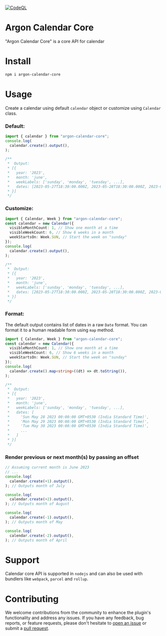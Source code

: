 [![CodeQL](https://github.com/scssyworks/argon-calendar-core/actions/workflows/codeql.yml/badge.svg)](https://github.com/scssyworks/argon-calendar-core/actions/workflows/codeql.yml)

# Argon Calendar Core

"Argon Calendar Core" is a core API for calendar

# Install

```sh
npm i argon-calendar-core
```

# Usage

Create a calendar using default `calendar` object or customize using `Calendar`
class.

### Default:

```ts
import { calendar } from "argon-calendar-core";
console.log(
  calendar.create().output(),
);

/**
 *  Output:
 * [{
 *   year: '2023',
 *   month: 'june',
 *   weekLabels: ['sunday', 'monday', 'tuesday', ...],
 *   dates: [2023-05-27T18:30:00.000Z, 2023-05-28T18:30:00.000Z, 2023-05-29T18:30:00.000Z, ...]
 * }]
 */
```

### Customize:

```ts
import { Calendar, Week } from "argon-calendar-core";
const calendar = new Calendar({
  visibleMonthCount: 1, // Show one month at a time
  visibleWeekCount: 6, // Show 6 weeks in a month
  weekStartsOn: Week.SUN, // Start the week on "sunday"
});
console.log(
  calendar.create().output(),
);

/**
 *  Output:
 * [{
 *   year: '2023',
 *   month: 'june',
 *   weekLabels: ['sunday', 'monday', 'tuesday', ...],
 *   dates: [2023-05-27T18:30:00.000Z, 2023-05-28T18:30:00.000Z, 2023-05-29T18:30:00.000Z, ...]
 * }]
 */
```

### Format:

The default output contains list of dates in a raw `Date` format. You can format
it to a human readable form using `map` method.

```ts
import { Calendar, Week } from "argon-calendar-core";
const calendar = new Calendar({
  visibleMonthCount: 1, // Show one month at a time
  visibleWeekCount: 6, // Show 6 weeks in a month
  weekStartsOn: Week.SUN, // Start the week on "sunday"
});
console.log(
  calendar.create().map<string>((dt) => dt.toString()),
);

/**
 *  Output:
 * [{
 *   year: '2023',
 *   month: 'june',
 *   weekLabels: ['sunday', 'monday', 'tuesday', ...],
 *   dates: [
 *     'Sun May 28 2023 00:00:00 GMT+0530 (India Standard Time)',
 *     'Mon May 29 2023 00:00:00 GMT+0530 (India Standard Time)',
 *     'Tue May 30 2023 00:00:00 GMT+0530 (India Standard Time)',
 *     ...
 *   ]
 * }]
 */
```

### Render previous or next month(s) by passing an offset

```ts
// Assuming current month is June 2023
// ...
console.log(
  calendar.create(+1).output(),
); // Outputs month of July

console.log(
  calendar.create(+2).output(),
); // Outputs month of August

console.log(
  calendar.create(-1).output(),
); // Outputs month of May

console.log(
  calendar.create(-2).output(),
); // Outputs month of April
```

# Support

Calendar core API is supported in `nodejs` and can also be used with bundlers
like `webpack`, `parcel` and `rollup`.

# Contributing

We welcome contributions from the community to enhance the plugin's
functionality and address any issues. If you have any feedback, bug reports, or
feature requests, please don't hesitate to
[open an issue](https://github.com/scssyworks/argon-calendar-core/issues) or
submit a
[pull request](https://github.com/scssyworks/argon-calendar-core/pulls).

